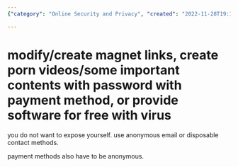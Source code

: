 ```yaml
---
{"category": "Online Security and Privacy", "created": "2022-11-28T19:15:29+08:00", "date": "2022-11-28 19:15:29", "description": "This article delves into the creation of anonymous payment methods and the usage of masked email addresses for activities such as generating magnet links, producing password-protected adult content or software with viruses. It offers insights into techniques to protect privacy and carry out potentially sensitive transactions.", "modified": "2022-11-28T19:18:36+08:00", "tags": ["anonymous payment methods", "disguised email addresses", "magnet links", "password-protected content", "viruses"], "title": "Mastering Anonymous Payment Methods And Disguised Email Addresses"}

---
```


# modify/create magnet links, create porn videos/some important contents with password with payment method, or provide software for free with virus

you do not want to expose yourself. use anonymous email or disposable contact methods.

payment methods also have to be anonymous.
